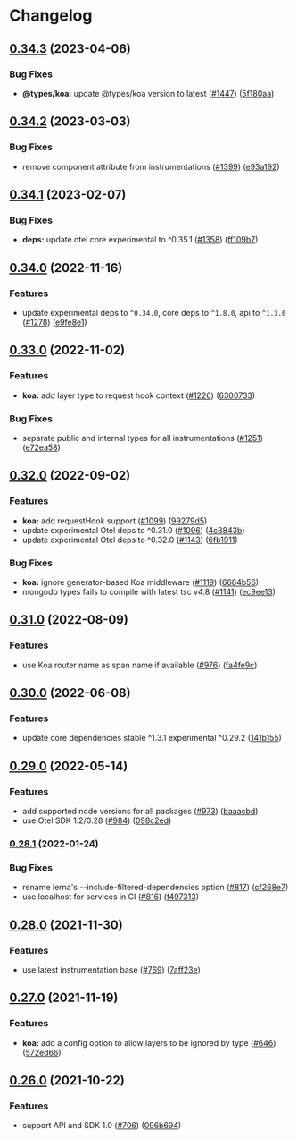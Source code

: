 # Changelog

## [0.34.3](https://github.com/open-telemetry/opentelemetry-js-contrib/compare/instrumentation-koa-v0.34.2...instrumentation-koa-v0.34.3) (2023-04-06)


### Bug Fixes

* **@types/koa:** update @types/koa version to latest ([#1447](https://github.com/open-telemetry/opentelemetry-js-contrib/issues/1447)) ([5f180aa](https://github.com/open-telemetry/opentelemetry-js-contrib/commit/5f180aa05d3140010642287de933c708e915b619))

## [0.34.2](https://github.com/open-telemetry/opentelemetry-js-contrib/compare/instrumentation-koa-v0.34.1...instrumentation-koa-v0.34.2) (2023-03-03)


### Bug Fixes

* remove component attribute from instrumentations ([#1399](https://github.com/open-telemetry/opentelemetry-js-contrib/issues/1399)) ([e93a192](https://github.com/open-telemetry/opentelemetry-js-contrib/commit/e93a192b672c8db361bac83ad60294ca49b95361))

## [0.34.1](https://github.com/open-telemetry/opentelemetry-js-contrib/compare/instrumentation-koa-v0.34.0...instrumentation-koa-v0.34.1) (2023-02-07)


### Bug Fixes

* **deps:** update otel core experimental to ^0.35.1 ([#1358](https://github.com/open-telemetry/opentelemetry-js-contrib/issues/1358)) ([ff109b7](https://github.com/open-telemetry/opentelemetry-js-contrib/commit/ff109b77928cc9a139a21c63d6b54399bb017fa4))

## [0.34.0](https://github.com/open-telemetry/opentelemetry-js-contrib/compare/instrumentation-koa-v0.33.0...instrumentation-koa-v0.34.0) (2022-11-16)


### Features

* update experimental deps to `^0.34.0`, core deps to `^1.8.0`, api to `^1.3.0` ([#1278](https://github.com/open-telemetry/opentelemetry-js-contrib/issues/1278)) ([e9fe8e1](https://github.com/open-telemetry/opentelemetry-js-contrib/commit/e9fe8e13e34f54e96c50525cadeb74ac048c5624))

## [0.33.0](https://github.com/open-telemetry/opentelemetry-js-contrib/compare/instrumentation-koa-v0.32.0...instrumentation-koa-v0.33.0) (2022-11-02)


### Features

* **koa:** add layer type to request hook context ([#1226](https://github.com/open-telemetry/opentelemetry-js-contrib/issues/1226)) ([6300733](https://github.com/open-telemetry/opentelemetry-js-contrib/commit/6300733ddfa7357546500782d83d63320c134013))


### Bug Fixes

* separate public and internal types for all instrumentations ([#1251](https://github.com/open-telemetry/opentelemetry-js-contrib/issues/1251)) ([e72ea58](https://github.com/open-telemetry/opentelemetry-js-contrib/commit/e72ea58cfb888a90590970f63d3a042a8ea3aaf2))

## [0.32.0](https://github.com/open-telemetry/opentelemetry-js-contrib/compare/instrumentation-koa-v0.31.0...instrumentation-koa-v0.32.0) (2022-09-02)


### Features

* **koa:** add requestHook support ([#1099](https://github.com/open-telemetry/opentelemetry-js-contrib/issues/1099)) ([99279d5](https://github.com/open-telemetry/opentelemetry-js-contrib/commit/99279d5085e94c0f6b99d4ffe2858d6d0ff96019))
* update experimental Otel deps to ^0.31.0 ([#1096](https://github.com/open-telemetry/opentelemetry-js-contrib/issues/1096)) ([4c8843b](https://github.com/open-telemetry/opentelemetry-js-contrib/commit/4c8843be14896d1159a622c07eb3a049401ccba1))
* update experimental Otel deps to ^0.32.0 ([#1143](https://github.com/open-telemetry/opentelemetry-js-contrib/issues/1143)) ([6fb1911](https://github.com/open-telemetry/opentelemetry-js-contrib/commit/6fb191139aed2ca763300dcf9adb51121a88f97e))


### Bug Fixes

* **koa:** ignore generator-based Koa middleware ([#1119](https://github.com/open-telemetry/opentelemetry-js-contrib/issues/1119)) ([6684b56](https://github.com/open-telemetry/opentelemetry-js-contrib/commit/6684b56b8043f094b95fc3c1ce5e5599e694bad4))
* mongodb types fails to compile with latest tsc v4.8 ([#1141](https://github.com/open-telemetry/opentelemetry-js-contrib/issues/1141)) ([ec9ee13](https://github.com/open-telemetry/opentelemetry-js-contrib/commit/ec9ee131635dc2db88deea4f2efb887ff6f60577))

## [0.31.0](https://github.com/open-telemetry/opentelemetry-js-contrib/compare/instrumentation-koa-v0.30.0...instrumentation-koa-v0.31.0) (2022-08-09)


### Features

* use Koa router name as span name if available ([#976](https://github.com/open-telemetry/opentelemetry-js-contrib/issues/976)) ([fa4fe9c](https://github.com/open-telemetry/opentelemetry-js-contrib/commit/fa4fe9c9137e198aef897a2c4e01c932c62faabf))

## [0.30.0](https://github.com/open-telemetry/opentelemetry-js-contrib/compare/instrumentation-koa-v0.29.0...instrumentation-koa-v0.30.0) (2022-06-08)


### Features

* update core dependencies stable ^1.3.1 experimental ^0.29.2 ([141b155](https://github.com/open-telemetry/opentelemetry-js-contrib/commit/141b155e344980b51264e26b26c117b2113bcef6))

## [0.29.0](https://github.com/open-telemetry/opentelemetry-js-contrib/compare/instrumentation-koa-v0.28.1...instrumentation-koa-v0.29.0) (2022-05-14)


### Features

* add supported node versions for all packages ([#973](https://github.com/open-telemetry/opentelemetry-js-contrib/issues/973)) ([baaacbd](https://github.com/open-telemetry/opentelemetry-js-contrib/commit/baaacbdd35ca4baab0afae64647aa8c0380ee4b7))
* use Otel SDK 1.2/0.28 ([#984](https://github.com/open-telemetry/opentelemetry-js-contrib/issues/984)) ([098c2ed](https://github.com/open-telemetry/opentelemetry-js-contrib/commit/098c2ed6f9c5ab7bd865685018c0777245aab3b7))

### [0.28.1](https://www.github.com/open-telemetry/opentelemetry-js-contrib/compare/instrumentation-koa-v0.28.0...instrumentation-koa-v0.28.1) (2022-01-24)


### Bug Fixes

* rename lerna's --include-filtered-dependencies option ([#817](https://www.github.com/open-telemetry/opentelemetry-js-contrib/issues/817)) ([cf268e7](https://www.github.com/open-telemetry/opentelemetry-js-contrib/commit/cf268e7a92b7800ad6dbec9ca77466f9ee03ee1a))
* use localhost for services in CI ([#816](https://www.github.com/open-telemetry/opentelemetry-js-contrib/issues/816)) ([f497313](https://www.github.com/open-telemetry/opentelemetry-js-contrib/commit/f4973133e86549bbca301983085cc67788a10acd))

## [0.28.0](https://www.github.com/open-telemetry/opentelemetry-js-contrib/compare/instrumentation-koa-v0.27.0...instrumentation-koa-v0.28.0) (2021-11-30)


### Features

* use latest instrumentation base ([#769](https://www.github.com/open-telemetry/opentelemetry-js-contrib/issues/769)) ([7aff23e](https://www.github.com/open-telemetry/opentelemetry-js-contrib/commit/7aff23ebebbe209fa3b78c2e7f513c9cd2231be4))

## [0.27.0](https://www.github.com/open-telemetry/opentelemetry-js-contrib/compare/instrumentation-koa-v0.26.0...instrumentation-koa-v0.27.0) (2021-11-19)


### Features

* **koa:** add a config option to allow layers to be ignored by type ([#646](https://www.github.com/open-telemetry/opentelemetry-js-contrib/issues/646)) ([572ed66](https://www.github.com/open-telemetry/opentelemetry-js-contrib/commit/572ed665ea4ac93082c347f7179d67e9a8fe19b8))

## [0.26.0](https://www.github.com/open-telemetry/opentelemetry-js-contrib/compare/instrumentation-koa-v0.25.0...instrumentation-koa-v0.26.0) (2021-10-22)


### Features

* support API and SDK 1.0 ([#706](https://www.github.com/open-telemetry/opentelemetry-js-contrib/issues/706)) ([096b694](https://www.github.com/open-telemetry/opentelemetry-js-contrib/commit/096b694bbc3079f0ab4ee0462869b10eb8185202))
